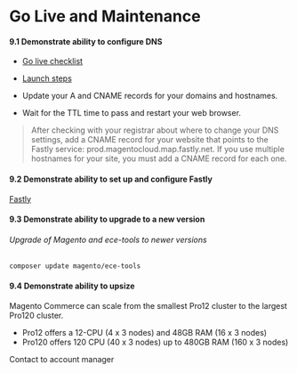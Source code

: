 # Go Live and Maintenance

#### 9.1 Demonstrate ability to configure DNS

- [Go live checklist](https://devdocs.magento.com/guides/v2.3/cloud/live/go-live-checklist.html)
- [Launch steps](https://devdocs.magento.com/guides/v2.3/cloud/live/launch-steps.html)

- Update your A and CNAME records for your domains and hostnames.
- Wait for the TTL time to pass and restart your web browser.

> After checking with your registrar about where to change your DNS settings, add a CNAME record for your website that points to the Fastly service: prod.magentocloud.map.fastly.net. If you use multiple hostnames for your site, you must add a CNAME record for each one.

#### 9.2 Demonstrate ability to set up and configure Fastly

[Fastly](https://devdocs.magento.com/guides/v2.3/cloud/cdn/cloud-fastly.html)

#### 9.3 Demonstrate ability to upgrade to a new version

###### Upgrade of Magento and ece-tools to newer versions
`composer update magento/ece-tools`

#### 9.4 Demonstrate ability to upsize

Magento Commerce can scale from the smallest Pro12 cluster to the largest Pro120 cluster.
- Pro12 offers a 12-CPU (4 x 3 nodes) and 48GB RAM (16 x 3 nodes)
- Pro120 offers 120 CPU (40 x 3 nodes) up to 480GB RAM (160 x 3 nodes)

Contact to account manager

